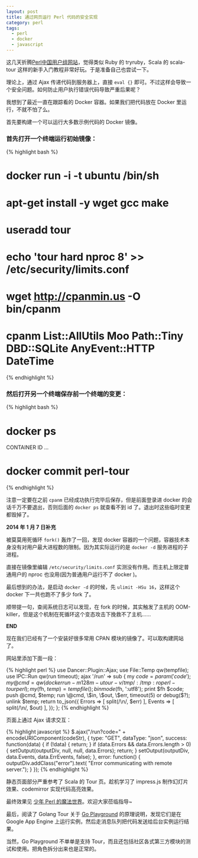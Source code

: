 ```yaml
---
layout: post
title: 通过网页运行 Perl 代码的安全实现
category: perl
tags:
  - perl
  - docker
  - javascript
---
```


这几天折腾[Perl中国用户组网站](http://www.perl-china.com)，觉得类似 Ruby 的 tryruby，Scala 的 scala-tour 这样的新手入门教程非常好玩。于是准备自己也尝试一下。

理论上，通过 Ajax 传递代码到服务器上，直接 `eval {}` 即可。不过这样会导致一个安全问题。如何防止用户执行错误代码导致严重后果呢？

我想到了最近一直在跟踪看的 Docker 容器。如果我们把代码放在 Docker 里运行，不就不怕了么。

首先要构建一个可以运行大多数示例代码的 Docker 镜像。

### 首先打开一个终端运行初始镜像：

{% highlight bash %}
# docker run -i -t ubuntu /bin/sh
# apt-get install -y wget gcc make
# useradd tour
# echo 'tour hard nproc 8' >> /etc/security/limits.conf
# wget http://cpanmin.us -O bin/cpanm
# cpanm List::AllUtils Moo Path::Tiny DBD::SQLite AnyEvent::HTTP DateTime
{% endhighlight %}

### 然后打开另一个终端保存前一个终端的变更：

{% highlight bash %}
# docker ps
CONTAINER ID ...
# docker commit <ID> perl-tour
{% endhighlight %}

注意一定要在之前 `cpanm` 已经成功执行完毕后保存，但是前面登录进 docker 的会话千万不要退出，否则后面的 `docker ps` 就查看不到 id 了。退出时这些临时变更都毁掉了。

__2014 年 1 月 7 日补充__

被莫莫用死循环 `fork()` 轰炸了一回，发现 docker 容器的一个问题，容器技术本身没有对用户最大进程数的限制。因为其实际运行的是 `docker -d` 服务进程的子进程。

直接在镜像里编辑 `/etc/security/limits.conf` 实测没有作用。而主机上限定普通用户的 nproc 也没用(因为普通用户运行不了 docker )。

最后想到的办法，是启动 `docker -d` 的时候，先 `ulimit -HSu 16`，这样这个 docker 下一共也跑不了多少 fork 了。

顺带提一句，查阅系统日志可以发现，在 fork 的时候，其实触发了主机的 OOM-killer，但是这个机制在死循环这个变态攻击下挽救不了主机……

__END__

现在我们已经有了一个安装好很多常用 CPAN 模块的镜像了。可以取构建网站了。

网站里添加下面一段：

{% highlight perl %}
use Dancer::Plugin::Ajax;
use File::Temp qw(tempfile);
use IPC::Run qw(run timeout);
ajax '/run' => sub {
    my $code = param('code');
    my @cmd = qw(docker run -m 128m -u tour -v /tmp/:/tmp:ro perl-tour perl);
    my ($fh, $temp) = tempfile();
    binmode($fh, ':utf8');
    print $fh $code;
    push @cmd, $temp;
    run \@cmd, \$in, \$out, \$err, timeout(5) or debug($?);
    unlink $temp;
    return to_json({
        Errors => [ split(/\n/, $err) ],
        Events => [ split(/\n/, $out) ],
    });
};
{% endhighlight %}

页面上通过 Ajax 请求交互：

{% highlight javascript %}
  $.ajax("/run?code=" + encodeURIComponent(codeStr), {
    type: "GET",
    dataType: "json",
    success: function(data) {
      if (!data) {
        return;
      }
      if (data.Errors && data.Errors.length > 0) {
        setOutput(outputDiv, null, null, data.Errors);
        return;
      }
      setOutput(outputDiv, data.Events, data.ErrEvents, false);
    },
    error: function() {
      outputDiv.addClass("error").text(
        "Error communicating with remote server.");
    }
  });
{% endhighlight %}

静态页面部分严重参考了 Scala 的 Tour 页。趁机学习了 impress.js 制作幻灯片效果、codemirror 实现代码高亮效果。

最终效果见 [少年 Perl 的魔法世界](http://www.perl-china.com/tour.html)。欢迎大家莅临指导~

最后，阅读了 Golang Tour 关于 [Go Playground](http://play.golang.org) 的原理说明，发现它们是在 Google App Engine 上运行实例，然后走消息队列把代码发送给后台实例运行结果。

当然，Go Playground 不单单是支持 Tour，而且还包括社区各式第三方模块的测试和使用。把角色拆分出来也是正常的。

